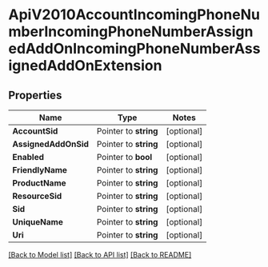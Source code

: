 # ApiV2010AccountIncomingPhoneNumberIncomingPhoneNumberAssignedAddOnIncomingPhoneNumberAssignedAddOnExtension

## Properties
Name | Type | Notes
------------ | ------------- | -------------
**AccountSid** | Pointer to **string** | [optional] 
**AssignedAddOnSid** | Pointer to **string** | [optional] 
**Enabled** | Pointer to **bool** | [optional] 
**FriendlyName** | Pointer to **string** | [optional] 
**ProductName** | Pointer to **string** | [optional] 
**ResourceSid** | Pointer to **string** | [optional] 
**Sid** | Pointer to **string** | [optional] 
**UniqueName** | Pointer to **string** | [optional] 
**Uri** | Pointer to **string** | [optional] 

[[Back to Model list]](../README.md#documentation-for-models) [[Back to API list]](../README.md#documentation-for-api-endpoints) [[Back to README]](../README.md)



